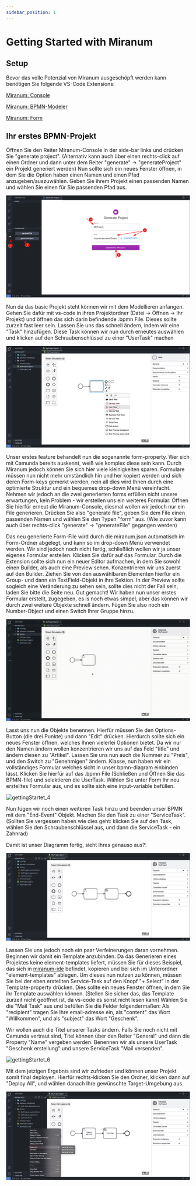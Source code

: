 ```yaml
---
sidebar_position: 1
---
```


# Getting Started with Miranum

## Setup
Bevor das volle Potenzial von Miranum ausgeschöpft werden kann benötigen Sie folgende VS-Code Extensions:

[Miranum: Console](https://marketplace.visualstudio.com/items?itemName=miragon-gmbh.miranum-console)

[Miranum: BPMN-Modeler](https://marketplace.visualstudio.com/items?itemName=miragon-gmbh.vs-code-bpmn-modeler)

[Miranum: Form](https://marketplace.visualstudio.com/items?itemName=miragon-gmbh.miranum-vs-code-forms)


## Ihr erstes BPMN-Projekt
Öffnen Sie den Reiter Miranum-Console in der side-bar links und drücken Sie "generate project". 
(Alternativ kann auch über einen rechts-click auf einen Ordner und dann unter dem Reiter "generate" -> "generateProject" ein Projekt generiert werden)
Nun sollte sich ein neues Fenster öffnen, in dem Sie die Option haben einen Namen und einen Pfad anzugeben/auszuwählen.
Geben Sie ihrem Projekt einen passenden Namen und wählen Sie einen für Sie passenden Pfad aus.

![gettingStartet_1](img/gettingStartet_step1.png)

Nun da das basic Projekt steht können wir mit dem Modellieren anfangen. 
Gehen Sie dafür mit vs-code in ihren Projektordner (Datei -> Öffnen -> Ihr Projekt) und öffnen das sich darin befindende .bpmn File.
Dieses sollte zurzeit fast leer sein. Lassen Sie uns das schnell ändern, indem wir eine "Task" hinzufügen.
Diese Task können wir nun durch erneutes auswählen und klicken auf den Schraubenschlüssel zu einer "UserTask" machen

![gettingStartet_2](img/gettingStartet_step2.png)

Unser erstes feature behandelt nun die sogenannte form-property.
Wer sich mit Camunda bereits auskennt, weiß wie komplex diese sein kann.
Durch Miranum jedoch können Sie sich hier viele kleinigkeiten sparen. 
Formulare müssen nun nicht mehr umständlich hin und her kopiert werden und sich deren Form-keys gemerkt werden, 
nein all dies wird Ihnen durch eine optimierte Struktur und ein bequemes drop-down Menü vereinfacht.
Nehmen wir jedoch an die zwei generierten forms erfüllen nicht unsere erwartungen, kein Problem - wir erstellen uns ein weiteres Formular.
Öffnen Sie hierfür erneut die Miranum-Console, diesmal wollen wir jedoch nur ein File generieren. Drücken Sie also "generate file", 
geben Sie dem File einen passenden Namen und wählen Sie den Typen "form" aus. 
(Wie zuvor kann auch über rechts-click "generate" -> "generateFile" gegangen werden)

Das neu generierte Form-File wird durch die miranum.json automatisch im Form-Ordner abgelegt, und kann so im drop-down Menü verwendet werden.
Wir sind jedoch noch nicht fertig, schließlich wollen wir ja unser eigenes Formular erstellen. Klicken Sie dafür auf das Formular.
Durch die Extension sollte sich nun ein neuer Editor aufmachen, in dem Sie sowohl einen Builder, als auch eine Preview sehen.
Konzentrieren wir uns zuerst auf den Builder. Ziehen Sie von den auswählbaren Elementen hierfür ein Group- und dann ein TextField-Objekt in ihre Sektion.
In der Preview sollte sogleich eine Veränderung zu sehen sein, sollte dies nicht der Fall sein, laden Sie bitte die Seite neu.
Gut gemacht! Wir haben nun unser erstes Formular erstellt, zugegeben, es is noch etwas simpel, aber das können wir durch zwei weitere Objekte schnell ändern.
Fügen Sie also noch ein Number-Object und einen Switch Ihrer Gruppe hinzu.

![gettingStartet_3](img/gettingStartet_step3.gif)

Lasst uns nun die Objekte benennen. Hierfür müssen Sie den Options-Button (die drei Punkte) und dann "Edit" drücken.
Hierdurch sollte sich ein neues Fenster öffnen, welches Ihnen vielerlei Optionen bietet.
Da wir nur den Namen ändern wollen konzentrieren wir uns auf das Feld "title" und ändern diesen zu "Artikel".
Lassen Sie uns nun auch die Nummer zu "Preis", und den Switch zu "Genehmigen" ändern.
Klasse, nun haben wir ein vollständiges Formular welches sicht in unser bpmn-diagram einbinden lässt.
Klicken Sie hierfür auf das .bpmn File (Schließen und Öffnen Sie das BPMN-file) und selektieren die UserTask.
Wählen Sie unter Form Ihr neu erstelltes Formular aus, und es sollte sich eine input-variable befüllen.

![gettingStartet_4](img/gettingStartet_step4.gif)

Nun fügen wir noch einen weiteren Task hinzu und beenden unser BPMN mit dem "End-Event" Objekt.
Machen Sie den Task zu einer "ServiceTask". (Sollten Sie vergessen haben wie dies geht: 
klicken Sie auf den Task, wählen Sie den Schraubenschlüssel aus, und dann die ServiceTask - ein Zahnrad)

Damit ist unser Diagramm fertig, sieht Ihres genauso aus?:

![gettingStartet_5](img/gettingStartet_step5.png)

Lassen Sie uns jedoch noch ein paar Verfeinerungen daran vornehmen. 
Beginnen wir damit ein Template anzubinden. Da das Generieren eines Projektes keine element-templates liefert, müssen Sie für dieses Beispiel, das sich in [miranum-ide](https://github.com/FlowSquad/miranum-ide/blob/main/resources/templates/basicTemplates/mail-task-template.json)
befindet, kopieren und bei sich im Unterordner "element-templates" ablegen.
Um dieses nun nutzen zu können, müssen Sie bei der eben erstellten Service-Task auf den Knopf "+ Select" in der Template-property drücken.
Dies sollte ein neues Fenster öffnen, in dem Sie ihr Template auswählen können. (Stellen Sie sicher das, das Template zurzeit nicht geöffnet ist, da vs-code es sonst nicht lesen kann) 
Wählen Sie die "Mail Task" aus und befüllen Sie die Felder folgendermaßen:
Als "recipient" tragen Sie Ihre email-adresse ein, als "content" das Wort "Willkommen", und als "subject" das Wort "Geschenk".

Wir wollen auch die Titel unserer Tasks ändern. 
Falls Sie noch nicht mit Camunda vertraut sind, Titel können über den Reiter "General" und dann die Property "Name" vergeben werden.
Benennen wir als unsere UserTask "Geschenk erstellung" und unsere ServiceTask "Mail versenden".

![gettingStartet_6](img/gettingStartet_step6.gif)

Mit dem jetzigen Ergebnis sind wir zufrieden und können unser Projekt somit final deployen.
Hierfür rechts-klicken Sie den Ordner, klicken dann auf "Deploy All", und wählen danach Ihre gewünschte Target-Umgebung aus.

![gettingStartet_7](img/gettingStartet_step7.png)

